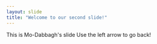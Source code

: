 ```yaml
---
layout: slide
title: "Welcome to our second slide!"
---
```

This is Mo-Dabbagh's slide
Use the left arrow to go back!
